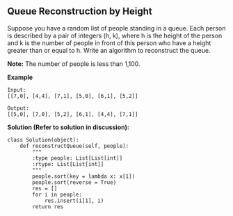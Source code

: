 ## Queue Reconstruction by Height

Suppose you have a random list of people standing in a queue. Each person is described by a pair of integers (h, k), where h is the height of the person and k is the number of people in front of this person who have a height greater than or equal to h. Write an algorithm to reconstruct the queue.

**Note:**
The number of people is less than 1,100.

**Example**

    Input:
    [[7,0], [4,4], [7,1], [5,0], [6,1], [5,2]]
    
    Output:
    [[5,0], [7,0], [5,2], [6,1], [4,4], [7,1]]
    
**Solution (Refer to solution in discussion):**

    class Solution(object):
        def reconstructQueue(self, people):
            """
            :type people: List[List[int]]
            :rtype: List[List[int]]
            """
            people.sort(key = lambda x: x[1])
            people.sort(reverse = True)
            res = []
            for i in people:
                res.insert(i[1], i)
            return res